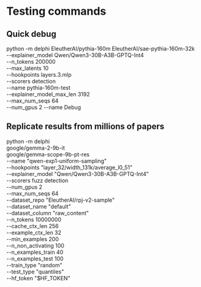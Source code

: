 # Testing commands

## Quick debug

python -m delphi EleutherAI/pythia-160m EleutherAI/sae-pythia-160m-32k \
  --explainer_model Qwen/Qwen3-30B-A3B-GPTQ-Int4 \
  --n_tokens 200000 \
  --max_latents 10 \
  --hookpoints layers.3.mlp \
  --scorers detection \
  --name pythia-160m-test \
  --explainer_model_max_len 3192 \
  --max_num_seqs 64 \
  --num_gpus 2
  --name Debug

## Replicate results from millions of papers

python -m delphi \
    google/gemma-2-9b-it \
    google/gemma-scope-9b-pt-res \
    --name "qwen-exp1-uniform-sampling" \
    --hookpoints "layer_32/width_131k/average_l0_51" \
    --explainer_model "Qwen/Qwen3-30B-A3B-GPTQ-Int4" \
    --scorers fuzz detection \
    --num_gpus 2 \
    --max_num_seqs 64 \
    --dataset_repo "EleutherAI/rpj-v2-sample" \
    --dataset_name "default" \
    --dataset_column "raw_content" \
    --n_tokens 10000000 \
    --cache_ctx_len 256 \
    --example_ctx_len 32 \
    --min_examples 200 \
    --n_non_activating 100 \
    --n_examples_train 40 \
    --n_examples_test 100 \
    --train_type "random" \
    --test_type "quantiles" \
    --hf_token "$HF_TOKEN"